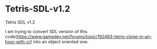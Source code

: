 # Tetris-SDL-v1.2
Tetris SDL v1.2

I am trying to convert SDL version of this code(https://www.gamedev.net/forums/topic/192483-tetris-clone-in-an-hour-with-c/) into an 
object oriented one.
